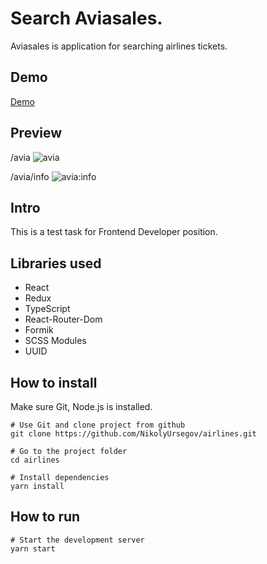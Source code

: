 # Search Aviasales.

Aviasales is application for searching airlines tickets.

## Demo

[Demo](https://airlines-one.vercel.app)

## Preview

/avia
![avia](https://user-images.githubusercontent.com/105654011/202313718-5c13e945-ebfb-4806-ba83-1841b427e8ce.png)

/avia/info
![avia:info](https://user-images.githubusercontent.com/105654011/202313623-e3b07978-01e7-4a79-ab9c-bbc5351559de.png)

## Intro

This is a test task for Frontend Developer position. 

## Libraries used

<ul>
  <li>React</li>
  <li>Redux</li>
  <li>TypeScript</li>
  <li>React-Router-Dom</li>
  <li>Formik</li>
  <li>SCSS Modules</li>
  <li>UUID</li>
</ul>

## How to install
Make sure Git, Node.js is installed.

    # Use Git and clone project from github
    git clone https://github.com/NikolyUrsegov/airlines.git
    
    # Go to the project folder
    cd airlines
    
    # Install dependencies
    yarn install
    
## How to run

    # Start the development server
    yarn start



